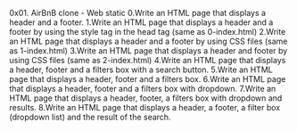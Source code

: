 0x01. AirBnB clone - Web static
0.Write an HTML page that displays a header and a footer.
1.Write an HTML page that displays a header and a footer by using the style tag in the head tag (same as 0-index.html)
2.Write an HTML page that displays a header and a footer by using CSS files (same as 1-index.html)
3.Write an HTML page that displays a header and footer by using CSS files (same as 2-index.html)
4.Write an HTML page that displays a header, footer and a filters box with a search button.
5.Write an HTML page that displays a header, footer and a filters box.
6.Write an HTML page that displays a header, footer and a filters box with dropdown.
7.Write an HTML page that displays a header, footer, a filters box with dropdown and results.
8.Write an HTML page that displays a header, a footer, a filter box (dropdown list) and the result of the search.

